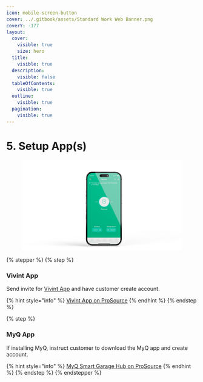 ```yaml
---
icon: mobile-screen-button
cover: ../.gitbook/assets/Standard Work Web Banner.png
coverY: -177
layout:
  cover:
    visible: true
    size: hero
  title:
    visible: true
  description:
    visible: false
  tableOfContents:
    visible: true
  outline:
    visible: true
  pagination:
    visible: true
---
```


# 5. Setup App(s)

<div align="left"><figure><img src="../.gitbook/assets/web_use-Phone-Swappable.jpg" alt=""><figcaption></figcaption></figure></div>

{% stepper %}
{% step %}
### Vivint App

Send invite for [Vivint App](https://prosource.vivint.com/vivint-app/) and have customer create account.

{% hint style="info" %}
[Vivint App on ProSource](https://prosource.vivint.com/vivint-app/)
{% endhint %}
{% endstep %}

{% step %}
### MyQ App

If installing MyQ, instruct customer to download the MyQ app and create account.

{% hint style="info" %}
[MyQ Smart Garage Hub on ProSource](https://prosource.vivint.com/smart-garage-hub-product-sop/)
{% endhint %}
{% endstep %}
{% endstepper %}
